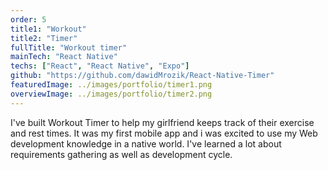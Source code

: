 ```yaml
---
order: 5
title1: "Workout"
title2: "Timer"
fullTitle: "Workout timer"
mainTech: "React Native"
techs: ["React", "React Native", "Expo"]
github: "https://github.com/dawidMrozik/React-Native-Timer"
featuredImage: ../images/portfolio/timer1.png
overviewImage: ../images/portfolio/timer2.png
---
```


I've built Workout Timer to help my girlfriend keeps track of their exercise and rest times. It was my first mobile app and i was excited to use my Web development knowledge in a native world. I've learned a lot about requirements gathering as well as development cycle.